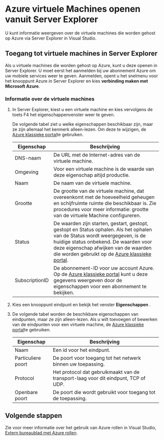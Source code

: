 <properties
   pageTitle="Azure virtuele Machines openen vanuit Server Explorer | Microsoft Azure"
   description="Krijg een overzicht van het weergeven, maken en beheren van Azure virtual machines (VMs) in Server Explorer in Visual Studio."
   services="visual-studio-online"
   documentationCenter="na"
   authors="TomArcher"
   manager="douge"
   editor="" />
<tags
   ms.service="multiple"
   ms.devlang="dotnet"
   ms.topic="article"
   ms.tgt_pltfrm="na"
   ms.workload="multiple"
   ms.date="08/15/2016"
   ms.author="tarcher" />

# <a name="accessing-azure-virtual-machines-from-server-explorer"></a>Azure virtuele Machines openen vanuit Server Explorer

U kunt informatie weergeven over de virtuele machines die worden gehost op Azure via Server Explorer in Visual Studio.

## <a name="accessing-virtual-machines-in-server-explorer"></a>Toegang tot virtuele machines in Server Explorer

Als u virtuele machines die worden gehost op Azure, kunt u deze openen in Server Explorer. U moet eerst het aanmelden bij uw abonnement Azure om uw mobiele services weer te geven. Aanmelden, opent u het snelmenu voor het knooppunt Azure in Server Explorer en kies **verbinding maken met Microsoft Azure**.

### <a name="to-get-information-about-your-virtual-machines"></a>Informatie over de virtuele machines

1. In Server Explorer, kiest u een virtuele machine en kies vervolgens de toets F4 het eigenschappenvenster weer te geven.

    De volgende tabel ziet u welke eigenschappen beschikbaar zijn, maar ze zijn allemaal het kenmerk alleen-lezen. Om deze te wijzigen, de [Azure klassieke portal](http://go.microsoft.com/fwlink/?LinkID=213885)te gebruiken.

  	|Eigenschap|Beschrijving|
  	|---|---|
  	|DNS-naam|De URL met de Internet-adres van de virtuele machine.|
  	|Omgeving|Voor een virtuele machine is de waarde van deze eigenschap altijd productie.|
  	|Naam|De naam van de virtuele machine.|
  	|Grootte|De grootte van de virtuele machine, dat overeenkomt met de hoeveelheid geheugen en schijfruimte ruimte die beschikbaar is. Zie procedures voor meer informatie: grootte van de virtuele Machine configureren.|
  	|Status|De waarden zijn starten, gestart, gestopt, gestopt en Status ophalen. Als het ophalen van de Status wordt weergegeven, is de huidige status onbekend. De waarden voor deze eigenschap afwijken van de waarden die worden gebruikt op de [Azure klassieke portal](http://go.microsoft.com/fwlink/?LinkID=213885).|
  	|SubscriptionID|De abonnement-ID voor uw account Azure. Op de [Azure klassieke portal](http://go.microsoft.com/fwlink/?LinkID=213885) kunt u deze gegevens weergeven door de eigenschappen voor een abonnement te bekijken.|

1. Kies een knooppunt eindpunt en bekijk het venster **Eigenschappen** .

1. De volgende tabel worden de beschikbare eigenschappen van eindpunten, maar ze zijn alleen-lezen. Als u wilt toevoegen of bewerken van de eindpunten voor een virtuele machine, de [Azure klassieke portal](http://go.microsoft.com/fwlink/?LinkID=213885)te gebruiken. 

  	|Eigenschap|Beschrijving|
  	|---|---|
  	|Naam|Een id voor het eindpunt.|
  	|Particuliere poort|De poort voor toegang tot het netwerk binnen uw toepassing.|
  	|Protocol|Het protocol dat gebruikmaakt van de transport-laag voor dit eindpunt, TCP of UDP.|
  	|Openbare poort|De poort die wordt gebruikt voor toegang tot de toepassing.|

## <a name="next-steps"></a>Volgende stappen

Zie voor meer informatie over het gebruik van Azure rollen in Visual Studio, [Extern bureaublad met Azure rollen](vs-azure-tools-remote-desktop-roles.md).
